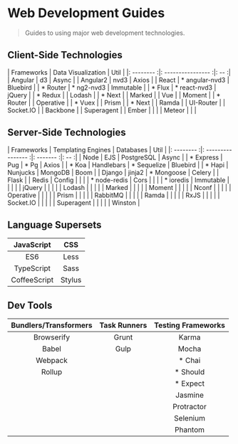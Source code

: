 # Web Development Guides
> Guides to using major web development technologies.

## Client-Side Technologies

| Frameworks | Data Visualization | Util |
|: -------- :|: ---------------- :|: -- :|
| Angular    | d3                 | Async |
| Angular2   | nvd3               | Axios |
| React      | * angular-nvd3     | Bluebird |
| * Router   | * ng2-nvd3         | Immutable |
| * Flux     | * react-nvd3       | jQuery |
| * Redux    |                    | Lodash |
| * Next     |                    | Marked |
| Vue        |                    | Moment |
| * Router   |                    | Operative |
| * Vuex     |                    | Prism |
| * Next     |                    | Ramda |
| UI-Router  |                    | Socket.IO |
| Backbone   |                    | Superagent |
| Ember      | | |
| Meteor     | | |

## Server-Side Technologies

| Frameworks | Templating Engines | Databases | Util |
|: -------- :|: ---------------- :|: ------- :|: -- :|
| Node       | EJS                | PostgreSQL | Async |
| * Express  | Pug                | * Pg       | Axios |
| * Koa      | Handlebars         | * Sequelize | Bluebird |
| * Hapi     | Nunjucks           | MongoDB     | Boom |
| Django     | jinja2             | * Mongoose  | Celery |
| Flask      |                    | Redis       | Config |
|            |                    | * node-redis | Cors |
|            |                    | * ioredis    | Immutable |
|            |                    |              | jQuery |
|            |                    |              | Lodash |
|            |                    |              | Marked |
|            |                    |              | Moment |
|            |                    |              | Nconf |
|            |                    |              | Operative |
|            |                    |              | Prism |
|            |                    |              | RabbitMQ |
|            |                    |              | Ramda |
|            |                    |              | RxJS |
|            |                    |              | Socket.IO |
|            |                    |              | Superagent |
|            |                    |              | Winston |

## Language Supersets

| JavaScript | CSS |
|:----------:|:---:|
| ES6          | Less |
| TypeScript   | Sass |
| CoffeeScript | Stylus |

## Dev Tools

| Bundlers/Transformers | Task Runners | Testing Frameworks |
|:---------------------:|:------------:|:------------------:|
| Browserify            | Grunt        | Karma              |
| Babel                 | Gulp         | Mocha              |
| Webpack               |              | * Chai             |
| Rollup                |              | * Should           |
|                       |              | * Expect           |
|                       |              | Jasmine            |
|                       |              | Protractor         |
|                       |              | Selenium           |
|                       |              | Phantom            |
